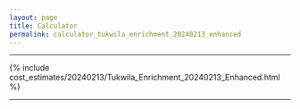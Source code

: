 ```yaml
---
layout: page
title: Calculator
permalink: calculator_tukwila_enrichment_20240213_enhanced
---
```


___

{% include cost_estimates/20240213/Tukwila_Enrichment_20240213_Enhanced.html %}

___

